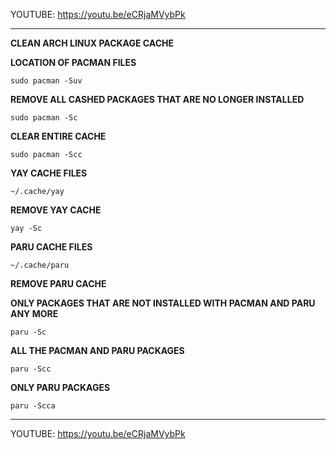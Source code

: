 YOUTUBE: https://youtu.be/eCRjaMVybPk

---

**CLEAN ARCH LINUX PACKAGE CACHE**

**LOCATION OF PACMAN FILES**
```
sudo pacman -Suv
```

**REMOVE ALL CASHED PACKAGES THAT ARE NO LONGER INSTALLED**
```
sudo pacman -Sc
```

**CLEAR ENTIRE CACHE**
```
sudo pacman -Scc
```

**YAY CACHE FILES**
```
~/.cache/yay
```

**REMOVE YAY CACHE**
```
yay -Sc
```

**PARU CACHE FILES**
```
~/.cache/paru
```

**REMOVE PARU CACHE**

**ONLY PACKAGES THAT ARE NOT INSTALLED WITH PACMAN AND PARU ANY MORE**
```
paru -Sc
```

**ALL THE PACMAN AND PARU PACKAGES**
```
paru -Scc
```

**ONLY PARU PACKAGES**
```
paru -Scca
```

---

YOUTUBE: https://youtu.be/eCRjaMVybPk
